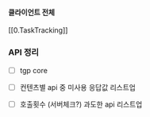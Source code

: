 

#### 클라이언트 전체

[[0.TaskTracking]]

### API 정리
- [ ] tgp core 
- [ ] 컨텐츠별 api 중 미사용 응답값 리스트업 
- [ ] 호출횟수 (서버체크?) 과도한 api 리스트업



